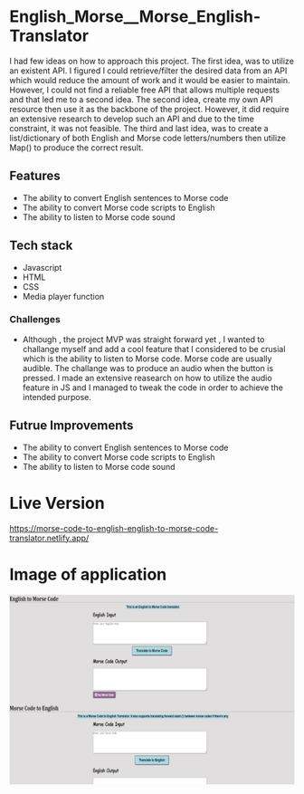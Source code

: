 # English_Morse__Morse_English-Translator
I had few ideas on how to approach this project. The first idea, was to utilize an existent API. I figured I could retrieve/filter the desired data from an API which would reduce the amount of work and it would be easier to maintain. However, I could not find a reliable free API that allows multiple requests and that led me to a second idea. The second idea, create my own API resource then use it as the backbone of the project. However, it did require an extensive research to develop such an API and due to the time constraint, it was not feasible. The third and last idea, was to create a list/dictionary of both English and Morse code letters/numbers then utilize Map() to produce the correct result. 

## Features
- The ability to convert English sentences to Morse code
- The ability to convert Morse code scripts to English
- The ability to listen to Morse code sound

## Tech stack
- Javascript 
- HTML
- CSS
- Media player function

### Challenges
- Although , the project MVP was straight forward yet , I wanted to challange myself and add a cool feature that I considered to be crusial which is the ability to listen to Morse code. Morse code are usually audible. The challange was to produce an audio when the button is pressed. I made an extensive reasearch on how to utilize the audio feature in JS and I managed to tweak the code in order to achieve the intended purpose.

## Futrue Improvements
- The ability to convert English sentences to Morse code
- The ability to convert Morse code scripts to English
- The ability to listen to Morse code sound

# Live Version 
https://morse-code-to-english-english-to-morse-code-translator.netlify.app/

# Image of application
![alt text](https://github.com/jedhabush/English_Morse__Morse_English-Translator/blob/main/Eng-Morse-IMG.png)
